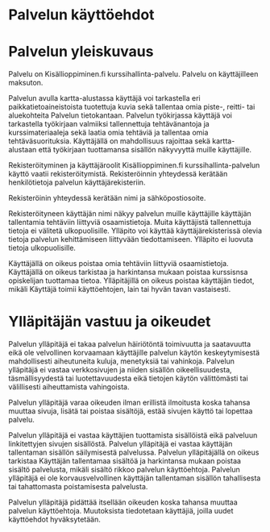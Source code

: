 # Palvelun käyttöehdot
 

# Palvelun yleiskuvaus
Palvelu on Kisällioppiminen.fi kurssihallinta-palvelu. Palvelu on käyttäjilleen maksuton. 

Palvelun avulla kartta-alustassa käyttäjä voi tarkastella eri paikkatietoaineistoista tuotettuja kuvia sekä tallentaa omia piste-, reitti- tai aluekohteita Palvelun tietokantaan. Palvelun työkirjassa käyttäjä voi tarkastella työkirjaan valmiiksi tallennettuja tehtävänantoja ja kurssimateriaaleja sekä laatia omia tehtäviä ja tallentaa omia tehtäväsuorituksia. Käyttäjällä on mahdollisuus rajoittaa sekä kartta-alustaan että työkirjaan tuottamansa sisällön näkyvyyttä muille käyttäjille.

Rekisteröityminen ja käyttäjäroolit
Kisällioppiminen.fi kurssihallinta-palvelun käyttö vaatii rekisteröitymistä. Rekisteröinnin yhteydessä kerätään henkilötietoja palvelun käyttäjärekisteriin.

Rekisteröinin yhteydessä kerätään nimi ja sähköpostiosoite.

Rekisteröityneen käyttäjän nimi näkyy palvelun muille käyttäjille käyttäjän tallentamia tehtäviin liittyviä osaamistietoja. Muita käyttäjistä tallennettuja tietoja ei välitetä ulkopuolisille. Ylläpito voi käyttää käyttäjärekisterissä olevia tietoja palvelun kehittämiseen liittyvään tiedottamiseen. Ylläpito ei luovuta tietoja ulkopuolisille.

Käyttäjällä on oikeus poistaa omia tehtäviin liittyviä osaamistietoja. Käyttäjällä on oikeus tarkistaa ja harkintansa mukaan poistaa kurssisnsa opiskelijan tuottamaa tietoa. Ylläpitäjillä on oikeus poistaa käyttäjän tiedot, mikäli Käyttäjä toimii käyttöehtojen, lain tai hyvän tavan vastaisesti.

# Ylläpitäjän vastuu ja oikeudet
Palvelun ylläpitäjä ei takaa palvelun häiriötöntä toimivuutta ja saatavuutta eikä ole velvollinen korvaamaan käyttäjille palvelun käytön keskeytymisestä mahdollisesti aiheutuneita kuluja, menetyksiä tai vahinkoja. Palvelun ylläpitäjä ei vastaa verkkosivujen ja niiden sisällön oikeellisuudesta, täsmällisyydestä tai luotettavuudesta eikä tietojen käytön välittömästi tai välillisesti aiheuttamista vahingoista.

Palvelun ylläpitäjä varaa oikeuden ilman erillistä ilmoitusta koska tahansa muuttaa sivuja, lisätä tai poistaa sisältöjä, estää sivujen käyttö tai lopettaa palvelu.

Palvelun ylläpitäjä ei vastaa käyttäjien tuottamista sisällöistä eikä palveluun linkitettyjen sivujen sisällöstä. Palvelun ylläpitäjä ei vastaa käyttäjän tallentaman sisällön säilymisestä palvelussa. Palvelun ylläpitäjällä on oikeus tarkistaa Käyttäjän tallentamaa sisältöä ja harkintansa mukaan poistaa sisältö palvelusta, mikäli sisältö rikkoo palvelun käyttöehtoja. Palvelun ylläpitäjä ei ole korvausvelvollinen käyttäjän tallentaman sisällön tahallisesta tai tahattomasta poistamisesta palvelusta.

Palvelun ylläpitäjä pidättää itsellään oikeuden koska tahansa muuttaa palvelun käyttöehtoja. Muutoksista tiedotetaan käyttäjiä, joilla uudet käyttöehdot hyväksytetään.
